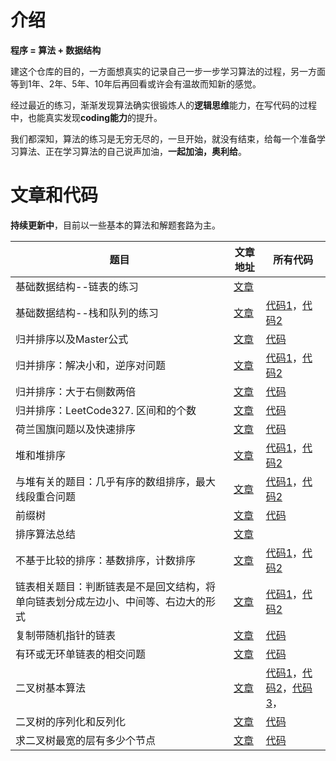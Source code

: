 # 介绍

**程序 = 算法 + 数据结构**



建这个仓库的目的，一方面想真实的记录自己一步一步学习算法的过程，另一方面等到1年、2年、5年、10年后再回看或许会有温故而知新的感觉。



经过最近的练习，渐渐发现算法确实很锻炼人的**逻辑思维**能力，在写代码的过程中，也能真实发现**coding能力**的提升。



我们都深知，算法的练习是无穷无尽的，一旦开始，就没有结束，给每一个准备学习算法、正在学习算法的自己说声加油，**一起加油，奥利给**。



# 文章和代码

**持续更新中**，目前以一些基本的算法和解题套路为主。

| 题目                                                         | 文章地址                                                  | 所有代码                                                     |
| ------------------------------------------------------------ | --------------------------------------------------------- | ------------------------------------------------------------ |
| 基础数据结构--链表的练习                                     | [文章](https://mp.weixin.qq.com/s/tZ3aI_AldoT8dxzZLtX_LA) |                                                              |
| 基础数据结构--栈和队列的练习                                 | [文章](https://mp.weixin.qq.com/s/ZE9VPxZ1rx3BxS7waKVAAA) | [代码1](src/basic/stackqueue/TwoQueuesImplementStack.java)，[代码2](src/basic/stackqueue/TwoStacksImplementQueue.java) |
| 归并排序以及Master公式                                       | [文章](https://mp.weixin.qq.com/s/V_Ac1UnqJbJbZ89gVvKXHg) | [代码](src/basic/mergesort/MergeSort.java)                   |
| 归并排序：解决小和，逆序对问题                               | [文章](https://mp.weixin.qq.com/s/6FdL3bm8LkmhWsKsRSSn3A) | [代码1](src/basic/mergesort/SmallSum.java)，[代码2](src/basic/mergesort/ReversePair.java) |
| 归并排序：大于右侧数两倍                                     | [文章](https://mp.weixin.qq.com/s/iejFWetKVOs3BXpClQLx9w) | [代码](src/basic/mergesort/BiggerThanRightTwice.java)        |
| 归并排序：LeetCode327. 区间和的个数                          | [文章](https://mp.weixin.qq.com/s/iejFWetKVOs3BXpClQLx9w) | [代码](src/basic/mergesort/CountOfRangeSum.java)             |
| 荷兰国旗问题以及快速排序                                     | [文章](https://mp.weixin.qq.com/s/5wyGMkUSaC0txSYkVc2prA) | [代码](src/basic/quicksort/QuickSort.java)                   |
| 堆和堆排序                                                   | [文章](https://mp.weixin.qq.com/s/AyMfxFu4MQv3kBM8UwBA4Q) | [代码1](src/basic/heap/Heap.java)，[代码2](src/basic/heap/HeapSort.java) |
| 与堆有关的题目：几乎有序的数组排序，最大线段重合问题         | [文章](https://mp.weixin.qq.com/s/4PUaS2gj7tul4u69imKDaQ) | [代码1](src/basic/heap/SortArrayDistanceLessK.java)，[代码2](src/basic/heap/LineCoverMax.java) |
| 前缀树                                                       | [文章](https://mp.weixin.qq.com/s/TImX032ttO_KOdmzYhDC3g) | [代码](src/basic/trietree/TrieTree.java)                     |
| 排序算法总结                                                 | [文章](https://mp.weixin.qq.com/s/CFV8jkAcnFgKrCFFNe78aA) |                                                              |
| 不基于比较的排序：基数排序，计数排序                         | [文章](https://mp.weixin.qq.com/s/Wg8sK_59BW6u70qaZztviw) | [代码1](src/basic/nocomparesort/RadixSort.java)，[代码2](src/basic/nocomparesort/CountSort.java) |
| 链表相关题目：判断链表是不是回文结构，将单向链表划分成左边小、中间等、右边大的形式 | [文章](https://mp.weixin.qq.com/s/Z4Z-cwPUfIvpuA1VqAMSvQ) | [代码1](src/basic/node/IsPalindromeList.java)，[代码2](src/basic/node/SmallerEqualBigger.java) |
| 复制带随机指针的链表                                         | [文章](https://mp.weixin.qq.com/s/Vm9jFa6cM2ar-hOO4SpCYg) | [代码](src/basic/node/CopyListWithRandom.java)               |
| 有环或无环单链表的相交问题                                   | [文章](https://mp.weixin.qq.com/s/MjsSwWOo-txyGBYvo6Ihuw) | [代码](src/basic/node/FindFirstIntersectNode.java)           |
| 二叉树基本算法                                               | [文章](https://mp.weixin.qq.com/s/UxH4yST7JaQz9QAuO6anHQ) | [代码1](src/basic/binarytree/LevelTraversalBinaryTree.java)，[代码2](src/basic/binarytree/RecursiveTraversalBinaryTree.java)，[代码3](src/basic/binarytree/UnRecursiveTraversalBinaryTree.java)， |
| 二叉树的序列化和反列化                                       | [文章](https://mp.weixin.qq.com/s/iirR_-W4bLHzn-WqCMJ-LA) | [代码](src/basic/binarytree/SerializeAndDeserializeTree.java) |
| 求二叉树最宽的层有多少个节点                                 | [文章](https://mp.weixin.qq.com/s/dOGeIRJ6y46CqByJ9WGq2A) | [代码](src/basic/binarytree/TreeMaxWidth.java)               |


